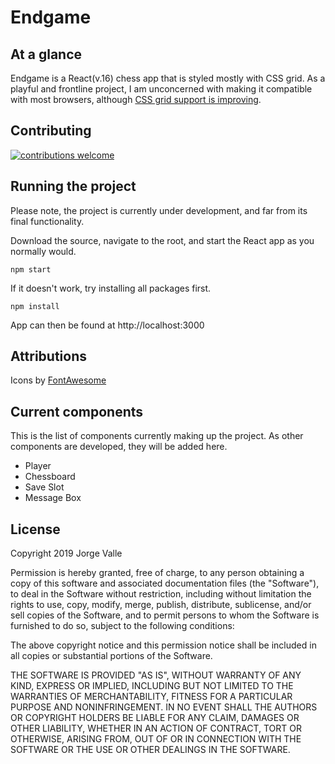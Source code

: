 # Endgame

## At a glance

Endgame is a React(v.16) chess app that is styled mostly with CSS grid. As a playful and frontline project, I am unconcerned with making it compatible with most browsers, although [CSS grid support is improving](https://caniuse.com/#feat=css-grid).

## Contributing

[![contributions welcome](https://img.shields.io/badge/contributions-welcome-brightgreen.svg?style=flat)](https://github.com/dwyl/esta/issues)

## Running the project

Please note, the project is currently under development, and far from its final functionality.

Download the source, navigate to the root, and start the React app as you normally would.

`
npm start
`

If it doesn't work, try installing all packages first.

`
npm install
`

App can then be found at http://localhost:3000

## Attributions

Icons by [FontAwesome](https://fontawesome.com)

## Current components

This is the list of components currently making up the project. As other components are developed, they will be added here.

* Player
* Chessboard
* Save Slot
* Message Box

## License

Copyright 2019 Jorge Valle

Permission is hereby granted, free of charge, to any person obtaining a copy of this software and associated documentation files (the "Software"), to deal in the Software without restriction, including without limitation the rights to use, copy, modify, merge, publish, distribute, sublicense, and/or sell copies of the Software, and to permit persons to whom the Software is furnished to do so, subject to the following conditions:

The above copyright notice and this permission notice shall be included in all copies or substantial portions of the Software.

THE SOFTWARE IS PROVIDED "AS IS", WITHOUT WARRANTY OF ANY KIND, EXPRESS OR IMPLIED, INCLUDING BUT NOT LIMITED TO THE WARRANTIES OF MERCHANTABILITY, FITNESS FOR A PARTICULAR PURPOSE AND NONINFRINGEMENT. IN NO EVENT SHALL THE AUTHORS OR COPYRIGHT HOLDERS BE LIABLE FOR ANY CLAIM, DAMAGES OR OTHER LIABILITY, WHETHER IN AN ACTION OF CONTRACT, TORT OR OTHERWISE, ARISING FROM, OUT OF OR IN CONNECTION WITH THE SOFTWARE OR THE USE OR OTHER DEALINGS IN THE SOFTWARE.